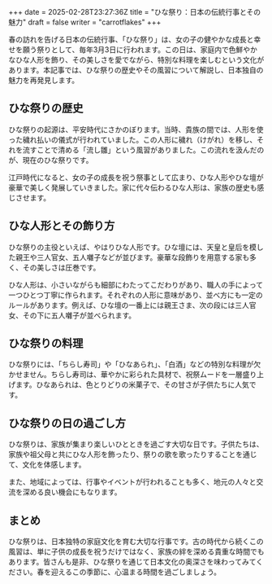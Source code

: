 +++
date = 2025-02-28T23:27:36Z
title = "ひな祭り：日本の伝統行事とその魅力"
draft = false
writer = "carrotflakes"
+++


春の訪れを告げる日本の伝統行事、「ひな祭り」は、女の子の健やかな成長と幸せを願う祭りとして、毎年3月3日に行われます。この日は、家庭内で色鮮やかなひな人形を飾り、その美しさを愛でながら、特別な料理を楽しむという文化があります。本記事では、ひな祭りの歴史やその風習について解説し、日本独自の魅力を再発見します。

## ひな祭りの歴史

ひな祭りの起源は、平安時代にさかのぼります。当時、貴族の間では、人形を使った穢れ払いの儀式が行われていました。この人形に穢れ（けがれ）を移し、それを流すことで清める「流し雛」という風習がありました。この流れを汲んだのが、現在のひな祭りです。

江戸時代になると、女の子の成長を祝う祭事として広まり、ひな人形やひな壇が豪華で美しく発展していきました。家に代々伝わるひな人形は、家族の歴史も感じさせます。

## ひな人形とその飾り方

ひな祭りの主役といえば、やはりひな人形です。ひな壇には、天皇と皇后を模した親王や三人官女、五人囃子などが並びます。豪華な段飾りを用意する家も多く、その美しさは圧巻です。

ひな人形は、小さいながらも細部にわたってこだわりがあり、職人の手によって一つひとつ丁寧に作られます。それぞれの人形に意味があり、並べ方にも一定のルールがあります。例えば、ひな壇の一番上には親王さま、次の段には三人官女、その下に五人囃子が並べられます。

## ひな祭りの料理

ひな祭りには、「ちらし寿司」や「ひなあられ」、「白酒」などの特別な料理が欠かせません。ちらし寿司は、華やかに彩られた具材で、祝祭ムードを一層盛り上げます。ひなあられは、色とりどりの米菓子で、その甘さが子供たちに人気です。

## ひな祭りの日の過ごし方

ひな祭りは、家族が集まり楽しいひとときを過ごす大切な日です。子供たちは、家族や祖父母と共にひな人形を飾ったり、祭りの歌を歌ったりすることを通じて、文化を体感します。

また、地域によっては、行事やイベントが行われることも多く、地元の人々と交流を深める良い機会にもなります。

## まとめ

ひな祭りは、日本独特の家庭文化を育む大切な行事です。古の時代から続くこの風習は、単に子供の成長を祝うだけではなく、家族の絆を深める貴重な時間でもあります。皆さんも是非、ひな祭りを通じて日本文化の奥深さを味わってみてください。春を迎えるこの季節に、心温まる時間を過ごしましょう。
